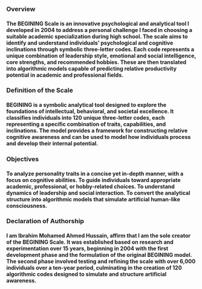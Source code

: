 <h3>Overview<h4>
The BEGINING Scale is an innovative psychological and analytical tool I developed in 2004 to address a personal
challenge I faced in choosing a suitable academic specialization during high school. The scale aims to identify and
understand individuals’ psychological and cognitive inclinations through symbolic three-letter codes. Each code
represents a unique combination of leadership style, emotional and social intelligence, core strengths, and
recommended hobbies. These are then translated into algorithmic models capable of predicting relative productivity
potential in academic and professional fields.

<h3>Definition of the Scale<h4>
BEGINING is a symbolic analytical tool designed to explore the foundations of intellectual, behavioral, and societal
excellence. It classifies individuals into 120 unique three-letter codes, each representing a specific combination of
traits, capabilities, and inclinations. The model provides a framework for constructing relative cognitive awareness
and can be used to model how individuals process and develop their internal potential.

<h3>Objectives<h4>
To analyze personality traits in a concise yet in-depth manner, with a focus on cognitive abilities.
To guide individuals toward appropriate academic, professional, or hobby-related choices.
To understand dynamics of leadership and social interaction.
To convert the analytical structure into algorithmic models that simulate artificial human-like consciousness.

<h3>Declaration of Authorship<h4/>
I am Ibrahim Mohamed Ahmed Hussain, affirm that I am the sole creator of the BEGINING Scale. It was established
based on research and experimentation over 15 years, beginning in 2004 with the first development phase and the
formulation of the original BEGINING model. The second phase involved testing and refining the scale with over
6,000 individuals over a ten-year period, culminating in the creation of 120 algorithmic codes designed to simulate
and structure artificial awareness.